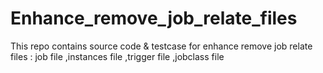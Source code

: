Enhance_remove_job_relate_files
===============================
This repo contains source code & testcase for enhance remove job relate files : job file ,instances file ,trigger file ,jobclass file
